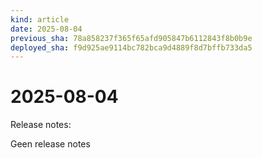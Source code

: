 ```yaml
---
kind: article
date: 2025-08-04
previous_sha: 78a858237f365f65afd905847b6112843f8b0b9e
deployed_sha: f9d925ae9114bc782bca9d4889f8d7bffb733da5
---
```


# 2025-08-04

Release notes:

Geen release notes
